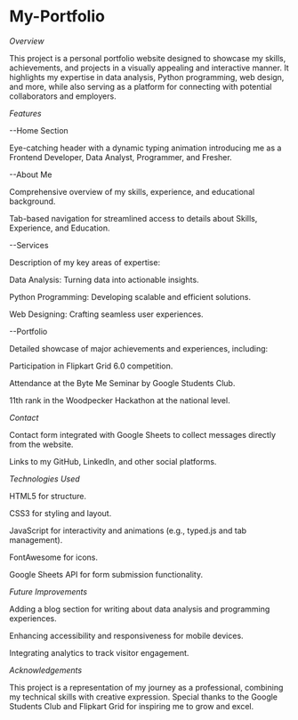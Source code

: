 # My-Portfolio




*Overview*

This project is a personal portfolio website designed to showcase my skills, achievements, and projects in a visually appealing and interactive manner. It highlights my expertise in data analysis, Python programming, web design, and more, while also serving as a platform for connecting with potential collaborators and employers.




*Features*

--Home Section

Eye-catching header with a dynamic typing animation introducing me as a Frontend Developer, Data Analyst, Programmer, and Fresher.


--About Me

Comprehensive overview of my skills, experience, and educational background.

Tab-based navigation for streamlined access to details about Skills, Experience, and Education.


--Services

Description of my key areas of expertise:

Data Analysis: Turning data into actionable insights.

Python Programming: Developing scalable and efficient solutions.

Web Designing: Crafting seamless user experiences.


--Portfolio

Detailed showcase of major achievements and experiences, including:

Participation in Flipkart Grid 6.0 competition.

Attendance at the Byte Me Seminar by Google Students Club.

11th rank in the Woodpecker Hackathon at the national level.


*Contact*

Contact form integrated with Google Sheets to collect messages directly from the website.

Links to my GitHub, LinkedIn, and other social platforms.


*Technologies Used*

HTML5 for structure.

CSS3 for styling and layout.

JavaScript for interactivity and animations (e.g., typed.js and tab management).

FontAwesome for icons.

Google Sheets API for form submission functionality.


*Future Improvements*

Adding a blog section for writing about data analysis and programming experiences.

Enhancing accessibility and responsiveness for mobile devices.

Integrating analytics to track visitor engagement.

*Acknowledgements*

This project is a representation of my journey as a professional, combining my technical skills with creative expression. Special thanks to the Google Students Club and Flipkart Grid for inspiring me to grow and excel.
